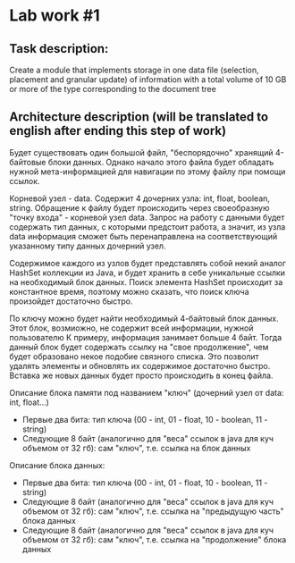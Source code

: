 # Lab work #1
## Task description: 
Create a module that implements storage in one data file (selection, placement and granular
update) of information with a total volume of 10 GB or more of the type corresponding to the document tree

## Architecture description (will be translated to english after ending this step of work)

Будет существовать один большой файл, "беспорядочно" хранящий 4-байтовые блоки данных. Однако начало этого файла будет обладать нужной мета-информацией
для навигации по этому файлу при помощи ссылок.

Корневой узел - data. Содержит 4 дочерних узла: int, float, boolean, string. Обращение к файлу будет происходить через своеобразную "точку входа" -
корневой узел data. Запрос на работу с данными будет содержать тип данных, с которыми предстоит работа, а значит, из узла data информация сможет быть перенаправлена
на соответствующий указанному типу данных дочерний узел.

Содержимое каждого из узлов будет представлять собой некий аналог HashSet коллекции из Java, и будет хранить в себе уникальные ссылки на необходимый блок данных.
Поиск элемента HashSet происходит за константное время, поэтому можно сказать, что поиск ключа произойдет достаточно быстро.

По ключу можно будет найти необходимый 4-байтовый блок данных. Этот блок, возмиожно, не содержит всей информации, нужной пользователю К примеру, информация
занимает больше 4 байт. Тогда данный блок будет содержать ссылку на "свое продолжение", чем будет образовано некое подобие связного списка. Это позволит удалять
элементы и обновлять их содержимое достаточно быстро. Вставка же новых данных будет просто происходить в конец файла. 

Описание блока памяти под названием "ключ" (дочерний узел от data: int, float...)
* Первые два бита: тип ключа (00 - int, 01 - float, 10 - boolean, 11 - string)
* Следующие 8 байт (аналогично для "веса" ссылок в java для куч объемом от 32 гб): сам "ключ", т.е. ссылка на блок данных

Описание блока данных:
* Первые два бита: тип ключа (00 - int, 01 - float, 10 - boolean, 11 - string)
* Следующие 8 байт (аналогично для "веса" ссылок в java для куч объемом от 32 гб): сам "ключ", т.е. ссылка на "предыдущую часть" блока данных
* Следующие 8 байт (аналогично для "веса" ссылок в java для куч объемом от 32 гб): сам "ключ", т.е. ссылка на "продолжение" блока данных
